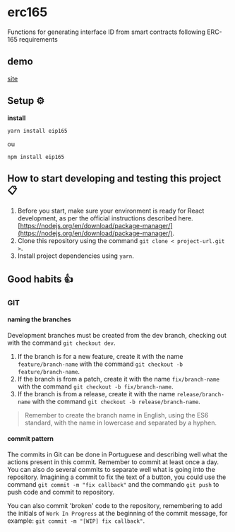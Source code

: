 # erc165
Functions for generating interface ID from smart contracts following ERC-165 requirements

## demo

[site](https://eip165-demo.vercel.app)


## Setup :gear:

**install**


```
yarn install eip165
```
ou  
```
npm install eip165
```

## How to start developing and testing this project :clipboard:

1. Before you start, make sure your environment is ready for React development, as per the official instructions described here. [https://nodejs.org/en/download/package-manager/](https://nodejs.org/en/download/package-manager/).
2. Clone this repository using the command ``` git clone < project-url.git > ```.
3. Install project dependencies using ``` yarn ```.

## Good habits :thumbsup:

### GIT

#### naming the branches

Development branches must be created from the dev branch, checking out with the command `git checkout dev`.

1. If the branch is for a new feature, create it with the name `feature/branch-name` with the command `git checkout -b feature/branch-name`.
2. If the branch is from a patch, create it with the name `fix/branch-name` with the command `git checkout -b fix/branch-name`.
3. If the branch is from a release, create it with the name `release/branch-name` with the command `git checkout -b release/branch-name`.


> Remember to create the branch name in English, using the ES6 standard, with the name in lowercase and separated by a hyphen.

#### commit pattern

The commits in Git can be done in Portuguese and describing well what the actions present in this commit. Remember to commit at least once a day. You can also do several commits to separate well what is going into the repository. Imagining a commit to fix the text of a button, you could use the command `git commit -m "fix callback"` and the commando `git push` to push code and commit to repository.

You can also commit 'broken' code to the repository, remembering to add the initials of `Work In Progress` at the beginning of the commit message, for example: `git commit -m "[WIP] fix callback"`.
